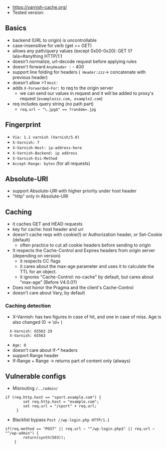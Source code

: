 - https://varnish-cache.org/
- Tested version: 

## Basics
- backend (URL to origin) is uncontrollable 
- case-insensitive for verb (get == GET)
- allows any path/query values (except 0x00-0x20): GET !i?lala=#anything HTTP/1.1
- doesn't normalize, url-decode request before applying rules
- doesn't forward `AnyHeader :` - 400
- support line folding for headers (` Header:zzz`-> concatenate with previous header)
- doesn't allow >1 `Host:`
- adds `X-Forwarded-For:` to req to the origin server 
    - we can send our values in request and it will be added to proxy's request (`examplezzz.com, example2.com`)
- req includes query string (no path part)
  - `req.url ~ "\.jpg$" == ?random=.jpg`

## Fingerprint
- `Via: 1.1 varnish (Varnish/5.0)`
- `X-Varnish: 7`
- `X-Varnish-Host: ip-address-here`
- `X-Varnish-Backend: ip address`
- `X-Varnish-Esi-Method`
- `Accept-Range: bytes`   (for all requests)

## Absolute-URI
- support Absolute-URI with higher priority under host header
- "http" only in Absolute-URI

## Caching
- it caches GET and HEAD requests
- key for cache: host header and uri 
- doesn't cache reqs with cookie(!) or Authorization header, or Set-Cookie (default)
  - often practice to cut all cookie headers before sending to origin
- It respects the Cache-Control and Expires headers from origin server (depending on version)
  - it respects CC flags
  - it cares about the max-age parameter and uses it to calculate the TTL for an object.
  - it ignores "Cache-Control: no-cache" by default, but cares about "max-age" (Before V4.0.0?)
- Does not honor the Pragma and the client's Cache-Control 
- doesn't care about Vary, by default

### Caching detection
- X-Varnish: has two figures in case of hit, and one in case of miss. Age is also changed (0 -> \d+ )
```
  X-Varnish: 65563 29 
  X-Varnish: 65563
```
- `Age: 0`
- doesn't care about If-* headers
- support Range header
- If-Range + Range -> returns part of content only (always)

## Vulnerable configs
- Misrouting `/../admin/`
```
if (req.http.host == "sport.example.com") {
        set req.http.host = "example.com";
        set req.url = "/sport" + req.url;
     }
```

- Blacklist bypass `Post //wp-login.php HTTP/1.1`
```
if(req.method == "POST" || req.url ~ "^/wp-login.php$" || req.url ~ "^/wp-admin") {
        return(synth(503));
    }
```